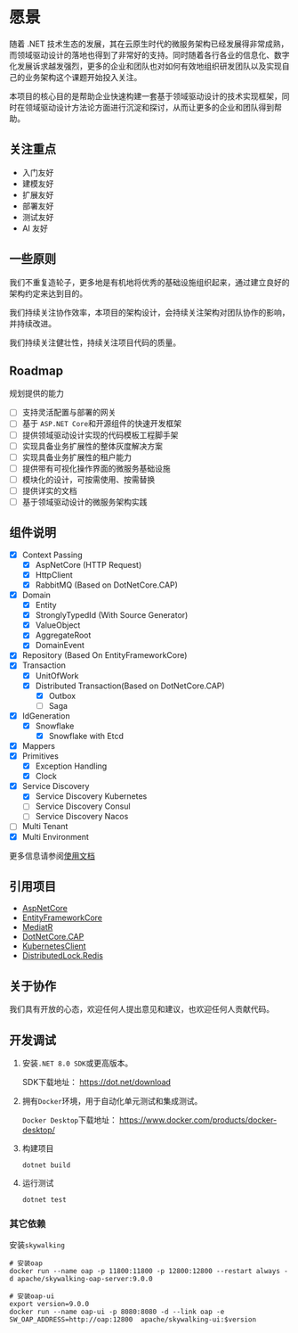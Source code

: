 # 愿景

随着 .NET
技术生态的发展，其在云原生时代的微服务架构已经发展得非常成熟，而领域驱动设计的落地也得到了非常好的支持。同时随着各行各业的信息化、数字化发展诉求越发强烈，更多的企业和团队也对如何有效地组织研发团队以及实现自己的业务架构这个课题开始投入关注。

本项目的核心目的是帮助企业快速构建一套基于领域驱动设计的技术实现框架，同时在领域驱动设计方法论方面进行沉淀和探讨，从而让更多的企业和团队得到帮助。

## 关注重点

+ 入门友好
+ 建模友好
+ 扩展友好
+ 部署友好
+ 测试友好
+ AI 友好

## 一些原则

我们不重复造轮子，更多地是有机地将优秀的基础设施组织起来，通过建立良好的架构约定来达到目的。

我们持续关注协作效率，本项目的架构设计，会持续关注架构对团队协作的影响，并持续改进。

我们持续关注健壮性，持续关注项目代码的质量。

## Roadmap

规划提供的能力

+ [ ] 支持灵活配置与部署的网关
+ [ ] 基于 `ASP.NET Core`和开源组件的快速开发框架
+ [ ] 提供领域驱动设计实现的代码模板工程脚手架
+ [ ] 实现具备业务扩展性的整体灰度解决方案
+ [ ] 实现具备业务扩展性的租户能力
+ [ ] 提供带有可视化操作界面的微服务基础设施
+ [ ] 模块化的设计，可按需使用、按需替换
+ [ ] 提供详实的文档
+ [ ] 基于领域驱动设计的微服务架构实践

## 组件说明

+ [x] Context Passing
  + [x] AspNetCore (HTTP Request)
  + [x] HttpClient
  + [x] RabbitMQ (Based on DotNetCore.CAP)
+ [x] Domain
  + [x] Entity
  + [x] StronglyTypedId (With Source Generator)
  + [x] ValueObject
  + [x] AggregateRoot
  + [x] DomainEvent
+ [x] Repository (Based On EntityFrameworkCore)
+ [x] Transaction
  + [x] UnitOfWork
  + [x] Distributed Transaction(Based on DotNetCore.CAP)
    + [x] Outbox
    + [ ] Saga
+ [x] IdGeneration
  + [x] Snowflake
    + [x] Snowflake with Etcd
+ [x] Mappers
+ [x] Primitives
  + [x] Exception Handling
  + [x] Clock
+ [x] Service Discovery
  + [x] Service Discovery Kubernetes
  + [ ] Service Discovery Consul
  + [ ] Service Discovery Nacos
+ [ ] Multi Tenant
+ [x] Multi Environment

更多信息请参阅[使用文档](docs/index.md)

## 引用项目

+ [AspNetCore](https://github.com/dotnet/aspnetcore)
+ [EntityFrameworkCore](https://github.com/dotnet/efcore)
+ [MediatR](https://github.com/jbogard/MediatR)
+ [DotNetCore.CAP](https://github.com/dotnetcore/CAP)
+ [KubernetesClient](https://github.com/kubernetes-client/csharp)
+ [DistributedLock.Redis](https://github.com/madelson/DistributedLock)

## 关于协作

我们具有开放的心态，欢迎任何人提出意见和建议，也欢迎任何人贡献代码。

## 开发调试

1. 安装`.NET 8.0 SDK`或更高版本。

    SDK下载地址： <https://dot.net/download>

2. 拥有`Docker`环境，用于自动化单元测试和集成测试。

    `Docker Desktop`下载地址： <https://www.docker.com/products/docker-desktop/>

3. 构建项目

    ```shell
    dotnet build
    ```

4. 运行测试

    ```shell
    dotnet test
    ```

### 其它依赖

安装`skywalking`

```shell
# 安装oap
docker run --name oap -p 11800:11800 -p 12800:12800 --restart always -d apache/skywalking-oap-server:9.0.0

# 安装oap-ui
export version=9.0.0
docker run --name oap-ui -p 8080:8080 -d --link oap -e SW_OAP_ADDRESS=http://oap:12800  apache/skywalking-ui:$version

```
